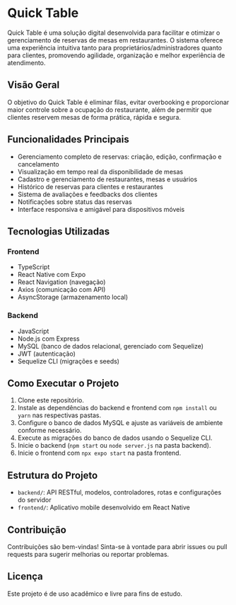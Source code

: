 # Quick Table

Quick Table é uma solução digital desenvolvida para facilitar e otimizar o gerenciamento de reservas de mesas em restaurantes. O sistema oferece uma experiência intuitiva tanto para proprietários/administradores quanto para clientes, promovendo agilidade, organização e melhor experiência de atendimento.

## Visão Geral

O objetivo do Quick Table é eliminar filas, evitar overbooking e proporcionar maior controle sobre a ocupação do restaurante, além de permitir que clientes reservem mesas de forma prática, rápida e segura.

## Funcionalidades Principais

- Gerenciamento completo de reservas: criação, edição, confirmação e cancelamento
- Visualização em tempo real da disponibilidade de mesas
- Cadastro e gerenciamento de restaurantes, mesas e usuários
- Histórico de reservas para clientes e restaurantes
- Sistema de avaliações e feedbacks dos clientes
- Notificações sobre status das reservas
- Interface responsiva e amigável para dispositivos móveis

## Tecnologias Utilizadas

### Frontend
- TypeScript
- React Native com Expo
- React Navigation (navegação)
- Axios (comunicação com API)
- AsyncStorage (armazenamento local)

### Backend
- JavaScript
- Node.js com Express
- MySQL (banco de dados relacional, gerenciado com Sequelize)
- JWT (autenticação)
- Sequelize CLI (migrações e seeds)

## Como Executar o Projeto

1. Clone este repositório.
2. Instale as dependências do backend e frontend com `npm install` ou `yarn` nas respectivas pastas.
3. Configure o banco de dados MySQL e ajuste as variáveis de ambiente conforme necessário.
4. Execute as migrações do banco de dados usando o Sequelize CLI.
5. Inicie o backend (`npm start` ou `node server.js` na pasta backend).
6. Inicie o frontend com `npx expo start` na pasta frontend.

## Estrutura do Projeto

- `backend/`: API RESTful, modelos, controladores, rotas e configurações do servidor
- `frontend/`: Aplicativo mobile desenvolvido em React Native

## Contribuição

Contribuições são bem-vindas! Sinta-se à vontade para abrir issues ou pull requests para sugerir melhorias ou reportar problemas.

## Licença

Este projeto é de uso acadêmico e livre para fins de estudo.

